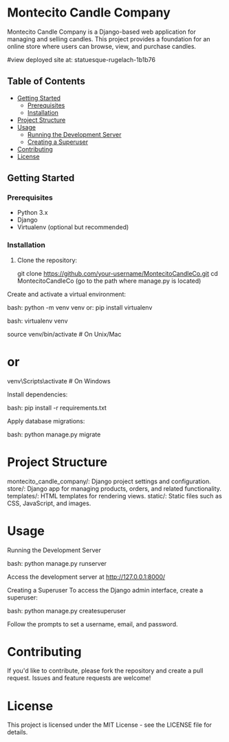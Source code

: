 # Montecito Candle Company

Montecito Candle Company is a Django-based web application for managing and selling candles. This project provides a foundation for an online store where users can browse, view, and purchase candles.

#view deployed site at: statuesque-rugelach-1b1b76

## Table of Contents

- [Getting Started](#getting-started)
  - [Prerequisites](#prerequisites)
  - [Installation](#installation)
- [Project Structure](#project-structure)
- [Usage](#usage)
  - [Running the Development Server](#running-the-development-server)
  - [Creating a Superuser](#creating-a-superuser)
- [Contributing](#contributing)
- [License](#license)

## Getting Started

### Prerequisites

- Python 3.x
- Django
- Virtualenv (optional but recommended)

### Installation

1. Clone the repository:

  
   git clone https://github.com/your-username/MontecitoCandleCo.git
   cd MontecitoCandleCo (go to the path where manage.py is located)

Create and activate a virtual environment:

bash:
python -m venv venv
or: pip install virtualenv

bash:
virtualenv venv

source venv/bin/activate  # On Unix/Mac
# or
venv\Scripts\activate  # On Windows

Install dependencies:

bash:
pip install -r requirements.txt

Apply database migrations:

bash:
python manage.py migrate

# Project Structure
montecito_candle_company/: Django project settings and configuration.
store/: Django app for managing products, orders, and related functionality.
templates/: HTML templates for rendering views.
static/: Static files such as CSS, JavaScript, and images.

# Usage
Running the Development Server

bash:
python manage.py runserver


Access the development server at http://127.0.0.1:8000/

Creating a Superuser
To access the Django admin interface, create a superuser:

bash: 
python manage.py createsuperuser

Follow the prompts to set a username, email, and password.

# Contributing
If you'd like to contribute, please fork the repository and create a pull request. Issues and feature requests are welcome!

# License
This project is licensed under the MIT License - see the LICENSE file for details.






